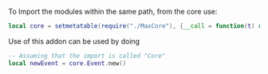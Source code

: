 To Import the modules within the same path, from the core use:

```Lua
local core = setmetatable(require("./MaxCore"), {__call = function(t) return t.__call() end})() -- Load core modules as a package
```

Use of this addon can be used by doing
```Lua
-- Assuming that the import is called "Core"
local newEvent = core.Event.new()
```
